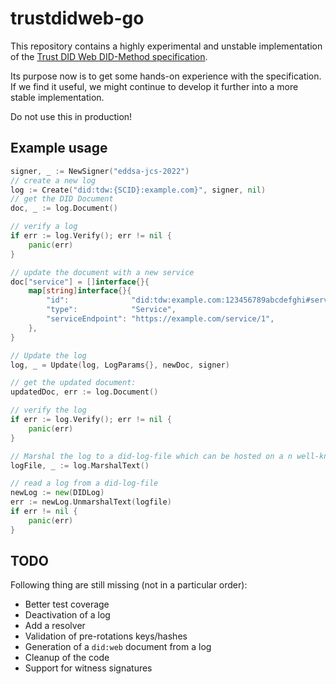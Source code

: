 # trustdidweb-go

This repository contains a highly experimental and unstable implementation of the [Trust DID Web DID-Method specification](https://bcgov.github.io/trustdidweb/).

Its purpose now is to get some hands-on experience with the specification. If we find it useful, we might continue to develop it further into a more stable implementation.

Do not use this in production!

## Example usage

```go
signer, _ := NewSigner("eddsa-jcs-2022")
// create a new log
log := Create("did:tdw:{SCID}:example.com}", signer, nil)
// get the DID Document
doc, _ := log.Document()

// verify a log
if err := log.Verify(); err != nil {
    panic(err)
}

// update the document with a new service
doc["service"] = []interface{}{
    map[string]interface{}{
        "id":              "did:tdw:example.com:123456789abcdefghi#service-1",
        "type":            "Service",
        "serviceEndpoint": "https://example.com/service/1",
    },
}

// Update the log
log, _ = Update(log, LogParams{}, newDoc, signer)

// get the updated document:
updatedDoc, err := log.Document()

// verify the log
if err := log.Verify(); err != nil {
    panic(err)
}

// Marshal the log to a did-log-file which can be hosted on a n well-known endpoint
logFile, _ := log.MarshalText()

// read a log from a did-log-file
newLog := new(DIDLog)
err := newLog.UnmarshalText(logfile)
if err != nil {
    panic(err)
}
```

## TODO

Following thing are still missing (not in a particular order):

- Better test coverage
- Deactivation of a log
- Add a resolver
- Validation of pre-rotations keys/hashes
- Generation of a `did:web` document from a log
- Cleanup of the code
- Support for witness signatures
